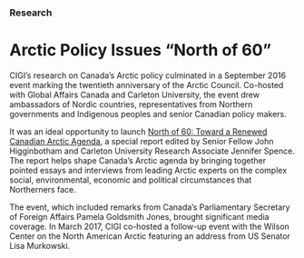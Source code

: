 ### Research

# Arctic Policy Issues “North of 60”

CIGI’s research on Canada’s Arctic policy culminated in a September 2016 event marking the twentieth anniversary of the Arctic Council. Co-hosted with Global Affairs Canada and Carleton University, the event drew ambassadors of Nordic countries, representatives from Northern governments and Indigenous peoples and senior Canadian policy makers.

It was an ideal opportunity to launch [North of 60: Toward a Renewed Canadian Arctic Agenda](https://www.cigionline.org/publications/north-60-toward-renewed-canadian-arctic-agenda?source=2017 "North of 60"), a special report edited by Senior Fellow John Higginbotham and Carleton University Research Associate Jennifer Spence. The report helps shape Canada’s Arctic agenda by bringing together pointed essays and interviews from leading Arctic experts on the complex social, environmental, economic and political circumstances that Northerners face.

The event, which included remarks from Canada’s Parliamentary Secretary of Foreign Affairs Pamela Goldsmith Jones, brought significant media coverage. In March 2017, CIGI co-hosted a follow-up event with the Wilson Center on the North American Arctic featuring an address from US Senator Lisa Murkowski.

